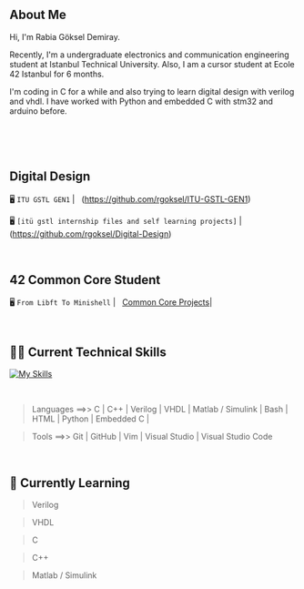 ## About Me
Hi, I'm Rabia Göksel Demiray. 

Recently, I'm a undergraduate electronics and communication engineering student at Istanbul Technical University. Also, I am a cursor student at Ecole 42 Istanbul for 6 months. 

I'm coding in C for a while and also trying to learn digital design with verilog and vhdl. I have worked with Python and embedded C with stm32 and arduino before.

</br>
</br>
</br>

## Digital Design

🖥️ `ITU GSTL GEN1`
| &nbsp; (https://github.com/rgoksel/ITU-GSTL-GEN1)


🖥️  `[itü gstl internship files and self learning projects]`
| &nbsp; (https://github.com/rgoksel/Digital-Design)


<br>

## 42 Common Core Student

 🖥️ `From Libft To Minishell`
| &nbsp; [Common Core Projects](https://github.com/rgoksel/42/blob/main/README.md)|

<br>

## 🧑‍💻 Current Technical Skills

[![My Skills](https://skillicons.dev/icons?i=c,cpp,bash,vim,py,arduino,vscode,html,github,git,visualstudio,stm32)](https://skillicons.dev)

<br>

> Languages ==>>  C | C++ | Verilog | VHDL |  Matlab / Simulink | Bash | HTML | Python | Embedded C |

> Tools ==>>  Git | GitHub | Vim | Visual Studio | Visual Studio Code 

<br>


## 🌱 Currently Learning
> Verilog

> VHDL

> C

> C++

> Matlab / Simulink 


<br>






